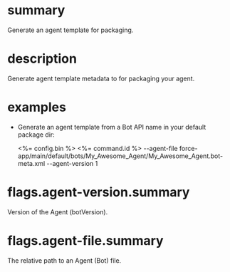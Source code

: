 # summary

Generate an agent template for packaging.

# description

Generate agent template metadata to for packaging your agent.

# examples

- Generate an agent template from a Bot API name in your default package dir:

  <%= config.bin %> <%= command.id %> --agent-file force-app/main/default/bots/My_Awesome_Agent/My_Awesome_Agent.bot-meta.xml --agent-version 1

# flags.agent-version.summary

Version of the Agent (botVersion).

# flags.agent-file.summary

The relative path to an Agent (Bot) file.
